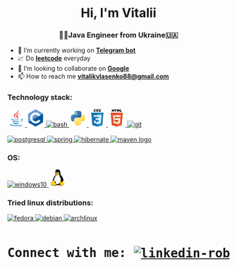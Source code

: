 <h1 align="center">Hi, I'm Vitalii</h1>
<h3 align="center">👨‍💻Java Engineer from Ukraine🇺🇦</h3> 

- 🔭 I’m currently working on [**Telegram bot**](#)
- 📈 Do [**leetcode**](https://leetcode.com/pirog-x) everyday
- 👯 I’m looking to collaborate on [**Google**](https://google.com/) 
- 📫 How to reach me **vitalikvlasenko88@gmail.com** 


<h3 align="left">Technology stack:</h3>
<p align="left">
    <a href="https://www.java.com" target="_blank" rel="noreferrer">
        <img src="https://raw.githubusercontent.com/devicons/devicon/master/icons/java/java-original.svg" alt="java" width="40" height="40" />
    </a>
    <a href="https://www.cprogramming.com/" target="_blank" rel="noreferrer">
        <img src="https://raw.githubusercontent.com/devicons/devicon/master/icons/c/c-original.svg" alt="c" width="40" height="40" />
    </a>
    <a href="https://www.gnu.org/software/bash/" target="_blank" rel="noreferrer">
        <img src="https://upload.wikimedia.org/wikipedia/commons/thumb/4/4b/Bash_Logo_Colored.svg/2048px-Bash_Logo_Colored.svg.png" alt="bash" width="40" height="40" />
    </a>
    <a href="https://www.python.org" target="_blank" rel="noreferrer">
        <img src="https://raw.githubusercontent.com/devicons/devicon/master/icons/python/python-original.svg" alt="python" width="40" height="40" />
    </a>
    <a href="https://www.w3schools.com/css/" target="_blank" rel="noreferrer">
        <img src="https://raw.githubusercontent.com/devicons/devicon/master/icons/css3/css3-original-wordmark.svg" alt="css3" width="40" height="40" />
    </a>
    <a href="https://www.w3.org/html/" target="_blank" rel="noreferrer">
        <img src="https://raw.githubusercontent.com/devicons/devicon/master/icons/html5/html5-original-wordmark.svg" alt="html5" width="40" height="40" />
    </a>
    <a href="https://git-scm.com/" target="_blank" rel="noreferrer">
        <img src="https://www.vectorlogo.zone/logos/git-scm/git-scm-icon.svg" alt="git" width="40" height="40" />
    </a>
    <br></br>
    <a href="https://www.postgresql.org" target="_blank" rel="noreferrer">
        <img src="https://upload.wikimedia.org/wikipedia/commons/thumb/2/29/Postgresql_elephant.svg/1985px-Postgresql_elephant.svg.png" alt="postgresql" width="40" height="40" />
    </a>
    <a href="https://spring.io/" target="_blank" rel="noreferrer">
        <img src="https://www.vectorlogo.zone/logos/springio/springio-icon.svg" alt="spring" width="40" height="40" />
    </a>
    <a href="https://hibernate.org/" target="_blank" rel="noreferrer">
        <img src="https://hibernate.org/images/hibernate-logo.svg" alt="hibernate" width="140" height="40" />
    </a>
    <a href="https://maven.apache.org/" target="_blank" rel="noreferrer">
        <img src="https://upload.wikimedia.org/wikipedia/commons/thumb/7/7e/Apache_Feather_Logo.svg/96px-Apache_Feather_Logo.svg.png" alt="maven logo" width="40" height="40" />
    </a>
</p>


<h3 align="left">OS:</h3>
<p>
    <a href="https://www.microsoft.com/en-us/windows/" target="_blank" rel="noreferrer">
        <img src="https://www.pngall.com/wp-content/uploads/2/Windows-Logo-PNG-File-Download-Free.png" alt="windows10" width="40" height="40" />
    </a>
    <a href="https://www.linux.org/" target="_blank" rel="noreferrer">
        <img src="https://raw.githubusercontent.com/devicons/devicon/master/icons/linux/linux-original.svg" alt="linux" width="40" height="40" />
    </a>
</p>

<h3 align="left">Tried linux distributions:</h3>
<p>
    <a href="https://getfedora.org/" target="_blank" rel="noreferrer">
        <img src="https://cdn.freebiesupply.com/logos/large/2x/fedora-1-logo-png-transparent.png" alt="fedora" width="40" height="40" />
    </a>
    <a href="https://www.debian.org/" target="_blank" rel="noreferrer">
        <img src="https://upload.wikimedia.org/wikipedia/commons/thumb/6/66/Openlogo-debianV2.svg/145px-Openlogo-debianV2.svg.png" alt="debian" width="40" height="40" />
    </a>
    <a href="https://archlinux.org/" target="_blank" rel="noreferrer">
        <img src="https://cdn.iconscout.com/icon/free/png-512/archlinux-3521282-2944701.png?f=avif&w=1024" alt="archlinux" width="40" height="40" />
    </a>
</p>


<pre><h1 align="center">Connect with me: <a href="https://www.linkedin.com/in/vitalii-vlasenko-028056246/" target="blank"><img align="center" src="https://upload.wikimedia.org/wikipedia/commons/thumb/c/ca/LinkedIn_logo_initials.png/800px-LinkedIn_logo_initials.png" alt="linkedin-robert-ciotoiu" height="45" width="45" /></a></h1></pre>

